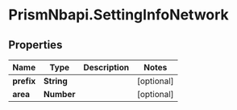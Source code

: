 # PrismNbapi.SettingInfoNetwork

## Properties
Name | Type | Description | Notes
------------ | ------------- | ------------- | -------------
**prefix** | **String** |  | [optional] 
**area** | **Number** |  | [optional] 


